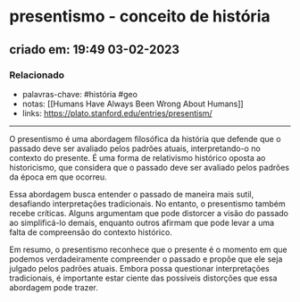# presentismo - conceito de história

## criado em: 19:49 03-02-2023

### Relacionado

- palavras-chave: #história #geo 
- notas: [[Humans Have Always Been Wrong About Humans]]
- links: https://plato.stanford.edu/entries/presentism/
---

O presentismo é uma abordagem filosófica da história que defende que o passado deve ser avaliado pelos padrões atuais, interpretando-o no contexto do presente. É uma forma de relativismo histórico oposta ao historicismo, que considera que o passado deve ser avaliado pelos padrões da época em que ocorreu.

Essa abordagem busca entender o passado de maneira mais sutil, desafiando interpretações tradicionais. No entanto, o presentismo também recebe críticas. Alguns argumentam que pode distorcer a visão do passado ao simplificá-lo demais, enquanto outros afirmam que pode levar a uma falta de compreensão do contexto histórico.

Em resumo, o presentismo reconhece que o presente é o momento em que podemos verdadeiramente compreender o passado e propõe que ele seja julgado pelos padrões atuais. Embora possa questionar interpretações tradicionais, é importante estar ciente das possíveis distorções que essa abordagem pode trazer.